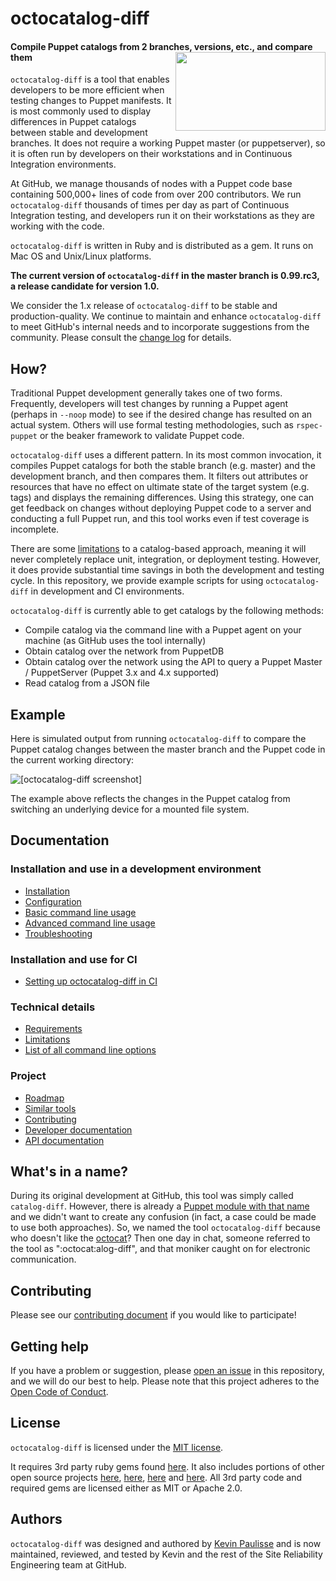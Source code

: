# octocatalog-diff

#### Compile Puppet catalogs from 2 branches, versions, etc., and compare them <img src="/doc/images/octocatolog-diff-logo.png" align="right" height=126 width=240>

`octocatalog-diff` is a tool that enables developers to be more efficient when testing changes to Puppet manifests. It is most commonly used to display differences in Puppet catalogs between stable and development branches. It does not require a working Puppet master (or puppetserver), so it is often run by developers on their workstations and in Continuous Integration environments.

At GitHub, we manage thousands of nodes with a Puppet code base containing 500,000+ lines of code from over 200 contributors. We run `octocatalog-diff` thousands of times per day as part of Continuous Integration testing, and developers run it on their workstations as they are working with the code.

`octocatalog-diff` is written in Ruby and is distributed as a gem. It runs on Mac OS and Unix/Linux platforms.

**The current version of `octocatalog-diff` in the master branch is 0.99.rc3, a release candidate for version 1.0.**

We consider the 1.x release of `octocatalog-diff` to be stable and production-quality. We continue to maintain and enhance `octocatalog-diff` to meet GitHub's internal needs and to incorporate suggestions from the community. Please consult the [change log](/doc/CHANGELOG.md) for details.

## How?

Traditional Puppet development generally takes one of two forms. Frequently, developers will test changes by running a Puppet agent (perhaps in `--noop` mode) to see if the desired change has resulted on an actual system. Others will use formal testing methodologies, such as `rspec-puppet` or the beaker framework to validate Puppet code.

`octocatalog-diff` uses a different pattern. In its most common invocation, it compiles Puppet catalogs for both the stable branch (e.g. master) and the development branch, and then compares them. It filters out attributes or resources that have no effect on ultimate state of the target system (e.g. tags) and displays the remaining differences. Using this strategy, one can get feedback on changes without deploying Puppet code to a server and conducting a full Puppet run, and this tool works even if test coverage is incomplete.

There are some [limitations](doc/limitations.md) to a catalog-based approach, meaning it will never completely replace unit, integration, or deployment testing. However, it does provide substantial time savings in both the development and testing cycle. In this repository, we provide example scripts for using `octocatalog-diff` in development and CI environments.

`octocatalog-diff` is currently able to get catalogs by the following methods:
- Compile catalog via the command line with a Puppet agent on your machine (as GitHub uses the tool internally)
- Obtain catalog over the network from PuppetDB
- Obtain catalog over the network using the API to query a Puppet Master / PuppetServer (Puppet 3.x and 4.x supported)
- Read catalog from a JSON file

## Example

Here is simulated output from running `octocatalog-diff` to compare the Puppet catalog changes between the master branch and the Puppet code in the current working directory:

<img src="doc/images/screenshot1.png" alt="[octocatalog-diff screenshot]">

The example above reflects the changes in the Puppet catalog from switching an underlying device for a mounted file system.

## Documentation

### Installation and use in a development environment

- [Installation](/doc/installation.md)
- [Configuration](/doc/configuration.md)
- [Basic command line usage](/doc/basic.md)
- [Advanced command line usage](/doc/advanced.md)
- [Troubleshooting](/doc/troubleshooting.md)

### Installation and use for CI

- [Setting up octocatalog-diff in CI](/doc/advanced-ci.md)

### Technical details

- [Requirements](/doc/requirements.md)
- [Limitations](/doc/limitations.md)
- [List of all command line options](/doc/optionsref.md)

### Project

- [Roadmap](/doc/roadmap.md)
- [Similar tools](/doc/similar.md)
- [Contributing](/.github/CONTRIBUTING.md)
- [Developer documentation](/doc/dev)
- [API documentation](/doc/dev/api.md)

## What's in a name?

During its original development at GitHub, this tool was simply called `catalog-diff`. However, there is already a [Puppet module with that name](https://forge.puppet.com/zack/catalog_diff) and we didn't want to create any confusion (in fact, a case could be made to use both approaches). So, we named the tool `octocatalog-diff` because who doesn't like the [octocat](https://octodex.github.com/)? Then one day in chat, someone referred to the tool as ":octocat:alog-diff", and that moniker caught on for electronic communication.

## Contributing

Please see our [contributing document](/.github/CONTRIBUTING.md) if you would like to participate!

## Getting help

If you have a problem or suggestion, please [open an issue](https://github.com/github/octocatalog-diff/issues/new) in this repository, and we will do our best to help. Please note that this project adheres to the [Open Code of Conduct](http://todogroup.org/opencodeofconduct/#GitHub%20Octocatalog-Diff/opensource@github.com).

## License

`octocatalog-diff` is licensed under the [MIT license](LICENSE).

It requires 3rd party ruby gems found [here](/vendor/cache). It also includes portions of other open source projects [here](/lib/octocatalog-diff/external/pson), [here](/spec/octocatalog-diff/fixtures/repos/default/modules/stdlib), [here](/spec/octocatalog-diff/support/httparty) and [here](/spec/octocatalog-diff/tests/external/pson). All 3rd party code and required gems are licensed either as MIT or Apache 2.0.

## Authors

`octocatalog-diff` was designed and authored by [Kevin Paulisse](https://github.com/kpaulisse) and is now maintained, reviewed, and tested by Kevin and the rest of the Site Reliability Engineering team at GitHub.
